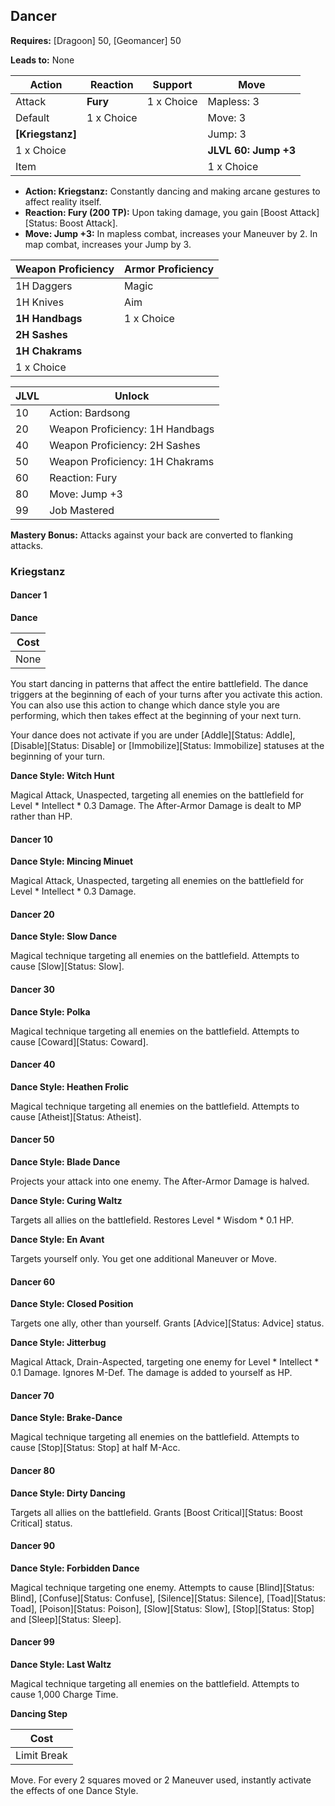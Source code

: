 ## Dancer

**Requires:** [Dragoon] 50, [Geomancer] 50

**Leads to:** None

| Action           | Reaction   | Support    | Move |
| ---              | ---        | ---        | ---  |
| Attack           | **Fury**   | 1 x Choice | Mapless: 3
| Default          | 1 x Choice |            | Move: 3
| **[Kriegstanz]** |            |            | Jump: 3
| 1 x Choice       |            |            | **JLVL 60: Jump +3**
| Item             |            |            | 1 x Choice

- **Action: Kriegstanz:** Constantly dancing and making arcane gestures to affect reality itself.
- **Reaction: Fury (200 TP):** Upon taking damage, you gain [Boost Attack][Status: Boost Attack].
- **Move: Jump +3:** In mapless combat, increases your Maneuver by 2. In map combat, increases your Jump by 3.

| Weapon Proficiency | Armor Proficiency |
| ---                | ---               |
| 1H Daggers         | Magic
| 1H Knives          | Aim
| **1H Handbags**    | 1 x Choice
| **2H Sashes**      |
| **1H Chakrams**    |
| 1 x Choice         |

| JLVL | Unlock |
| ---  | ---    |
| 10 | Action: Bardsong
| 20 | Weapon Proficiency: 1H Handbags
| 40 | Weapon Proficiency: 2H Sashes
| 50 | Weapon Proficiency: 1H Chakrams
| 60 | Reaction: Fury
| 80 | Move: Jump +3
| 99 | Job Mastered

**Mastery Bonus:** Attacks against your back are converted to flanking attacks.

### Kriegstanz

#### Dancer 1

**Dance**

| Cost |
| ---  |
| None |

You start dancing in patterns that affect the entire battlefield. The dance triggers at the beginning of each of your turns after you activate this action. You can also use this action to change which dance style you are performing, which then takes effect at the beginning of your next turn.

Your dance does not activate if you are under [Addle][Status: Addle], [Disable][Status: Disable] or [Immobilize][Status: Immobilize] statuses at the beginning of your turn.

**Dance Style: Witch Hunt**

Magical Attack, Unaspected, targeting all enemies on the battlefield for Level * Intellect * 0.3 Damage. The After-Armor Damage is dealt to MP rather than HP.

#### Dancer 10

**Dance Style: Mincing Minuet**

Magical Attack, Unaspected, targeting all enemies on the battlefield for Level * Intellect * 0.3 Damage.

#### Dancer 20

**Dance Style: Slow Dance**

Magical technique targeting all enemies on the battlefield. Attempts to cause [Slow][Status: Slow].

#### Dancer 30

**Dance Style: Polka**

Magical technique targeting all enemies on the battlefield. Attempts to cause [Coward][Status: Coward].

#### Dancer 40

**Dance Style: Heathen Frolic**

Magical technique targeting all enemies on the battlefield. Attempts to cause [Atheist][Status: Atheist].

#### Dancer 50

**Dance Style: Blade Dance**

Projects your attack into one enemy. The After-Armor Damage is halved.

**Dance Style: Curing Waltz**

Targets all allies on the battlefield. Restores Level * Wisdom * 0.1 HP.

**Dance Style: En Avant**

Targets yourself only. You get one additional Maneuver or Move.

#### Dancer 60

**Dance Style: Closed Position**

Targets one ally, other than yourself. Grants [Advice][Status: Advice] status.

**Dance Style: Jitterbug**

Magical Attack, Drain-Aspected, targeting one enemy for Level * Intellect * 0.1 Damage. Ignores M-Def. The damage is added to yourself as HP.

#### Dancer 70

**Dance Style: Brake-Dance**

Magical technique targeting all enemies on the battlefield. Attempts to cause [Stop][Status: Stop] at half M-Acc.

#### Dancer 80

**Dance Style: Dirty Dancing**

Targets all allies on the battlefield. Grants [Boost Critical][Status: Boost Critical] status.

#### Dancer 90

**Dance Style: Forbidden Dance**

Magical technique targeting one enemy. Attempts to cause [Blind][Status: Blind], [Confuse][Status: Confuse], [Silence][Status: Silence], [Toad][Status: Toad], [Poison][Status: Poison], [Slow][Status: Slow], [Stop][Status: Stop] and [Sleep][Status: Sleep].

#### Dancer 99

**Dance Style: Last Waltz**

Magical technique targeting all enemies on the battlefield. Attempts to cause 1,000 Charge Time.

**Dancing Step**

| Cost        |
| ---         |
| Limit Break |

Move. For every 2 squares moved or 2 Maneuver used, instantly activate the effects of one Dance Style.
